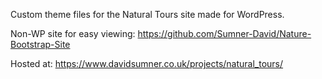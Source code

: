 Custom theme files for the Natural Tours site made for WordPress.

Non-WP site for easy viewing: https://github.com/Sumner-David/Nature-Bootstrap-Site

Hosted at:
https://www.davidsumner.co.uk/projects/natural_tours/

